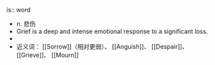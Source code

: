 is:: word

- n. 悲伤
- Grief is a deep and intense emotional response to a significant loss.
-
- 近义词： [[Sorrow]]（相对更弱）、 [[Anguish]]、 [[Despair]]、 [[Grieve]]、 [[Mourn]]